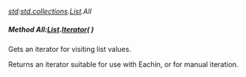 _[std](../../modules/std/std-module.md):[std.collections](../../modules/std/std-collections.md).[List<T>](../../modules/std/std-collections-list.md).All_
##### Method All:[List](../../modules/std/std-collections-list.md)<T>.[Iterator](../../modules/std/std-collections-list-iterator.md)(  )
Gets an iterator for visiting list values.

Returns an iterator suitable for use with Eachin, or for manual iteration.
